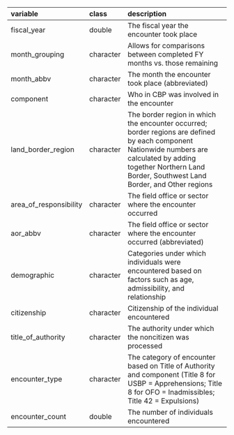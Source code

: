 |variable               |class     |description                           |
|:----------------------|:---------|:-------------------------------------|
|fiscal_year            |double    |The fiscal year the encounter took place |
|month_grouping         |character |Allows for comparisons between completed FY months vs. those remaining |
|month_abbv             |character |The month the encounter took place (abbreviated) |
|component              |character |Who in CBP was involved in the encounter |
|land_border_region     |character |The border region in which the encounter occurred; border regions are defined by each component Nationwide numbers are calculated by adding together Northern Land Border, Southwest Land Border, and Other regions  |
|area_of_responsibility |character |The field office or sector where the encounter occurred |
|aor_abbv               |character |The field office or sector where the encounter occurred (abbreviated) |
|demographic            |character |Categories under which individuals were encountered based on factors such as age, admissibility, and relationship |
|citizenship            |character |Citizenship of the individual encountered |
|title_of_authority     |character |The authority under which the noncitizen was processed |
|encounter_type         |character |The category of encounter based on Title of Authority and component (Title 8 for USBP = Apprehensions; Title 8 for OFO = Inadmissibles; Title 42 = Expulsions) |
|encounter_count        |double    |The number of individuals encountered |
